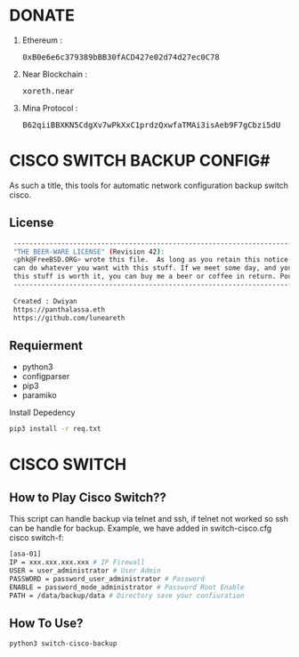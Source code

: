 # DONATE

1. Ethereum : <pre>0xB0e6e6c379389bBB30fACD427e02d74d27ec0C78</pre>
2. Near Blockchain : <pre>xoreth.near</pre>
3. Mina Protocol : <pre>B62qiiBBXKN5CdgXv7wPkXxC1prdzQxwfaTMAi3isAeb9F7gCbzi5dU</pre>


# CISCO SWITCH BACKUP CONFIG#

As such a title, this tools for automatic network configuration backup switch cisco.

## License ##
```bash
 ---------------------------------------------------------------------------------
 "THE BEER-WARE LICENSE" (Revision 42):
 <phk@FreeBSD.ORG> wrote this file.  As long as you retain this notice you
 can do whatever you want with this stuff. If we meet some day, and you think
 this stuff is worth it, you can buy me a beer or coffee in return. Poul-Henning Kamp
 ---------------------------------------------------------------------------------
 
 Created : Dwiyan
 https://panthalassa.eth
 https://github.com/luneareth
```
## Requierment ##

* python3
* configparser
* pip3
* paramiko



Install Depedency
```bash
pip3 install -r req.txt
```


# CISCO SWITCH #
## How to Play Cisco Switch?? ##
This script can handle backup via telnet and ssh, if telnet not worked so ssh can be handle for backup.
Example, we have added in switch-cisco.cfg cisco switch-f:

```bash
[asa-01]
IP = xxx.xxx.xxx.xxx # IP Firewall
USER = user_administrator # User Admin
PASSWORD = password_user_administrator # Password
ENABLE = password_mode_administrator # Password Root Enable
PATH = /data/backup/data # Directory save your confiuration
```

## How To Use? ##

```bash
python3 switch-cisco-backup

```
